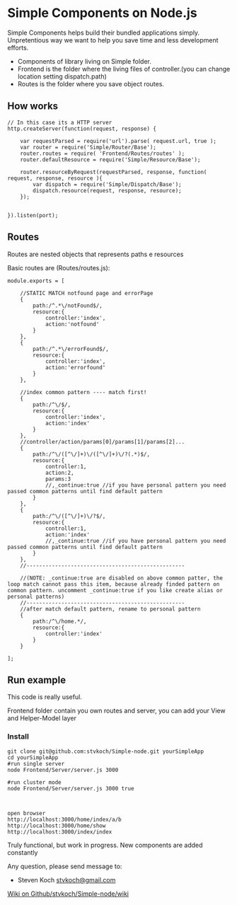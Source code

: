 # Simple Components on Node.js




Simple Components helps build their bundled applications simply. Unpretentious way we want to help you save time and less development efforts.

 - Components of library living on Simple folder.
 - Frontend is the folder where the living files of controller.(you can change location setting dispatch.path)
 - Routes is the folder where you save object routes.

## How works

	// In this case its a HTTP server
	http.createServer(function(request, response) {

		var requestParsed = require('url').parse( request.url, true );
		var router = require('Simple/Router/Base');
		router.routes = require( 'Frontend/Routes/routes' );
		router.defaultResource = require('Simple/Resource/Base');

		router.resourceByRequest(requestParsed, response, function( request, response, resource ){
			var dispatch = require('Simple/Dispatch/Base');
			dispatch.resource(request, response, resource);
		});


	}).listen(port);

## Routes

Routes are nested objects that represents paths e resources

Basic routes are (Routes/routes.js):


	module.exports = [

		//STATIC MATCH notfound page and errorPage
		{
			path:/^.*\/notFound$/,
			resource:{
				controller:'index',
				action:'notfound'
			}
		},
		{
			path:/^.*\/errorFound$/,
			resource:{
				controller:'index',
				action:'errorfound'
			}
		},

		//index common pattern ---- match first!
		{
			path:/^\/$/,
			resource:{
				controller:'index',
				action:'index'
			}
		},
		//controller/action/params[0]/params[1]/params[2]...
		{
			path:/^\/([^\/]+)\/([^\/]+)\/?(.*)$/,
			resource:{
				controller:1,
				action:2,
				params:3
				//,_continue:true //if you have personal pattern you need passed common patterns until find default pattern
			}
		},
		{
			path:/^\/([^\/]+)\/?$/,
			resource:{
				controller:1,
				action:'index'
				//,_continue:true //if you have personal pattern you need passed common patterns until find default pattern
			}
		},
		//--------------------------------------------------

		//(NOTE: _continue:true are disabled on above common patter, the loop match cannot pass this item, because already finded pattern on common pattern. uncomment _continue:true if you like create alias or personal patterns)
		//--------------------------------------------------
		//after match default pattern, rename to personal pattern
		{
			path:/^\/home.*/,
			resource:{
				controller:'index'
			}
		}

	];





## Run example

This code is really useful.

 Frontend folder contain you own routes and server, you can add your View and Helper-Model layer

 
 ### Install

 	git clone git@github.com:stvkoch/Simple-node.git yourSimpleApp
 	cd yourSimpleApp
 	#run single server
 	node Frontend/Server/server.js 3000

 	#run cluster mode
 	node Frontend/Server/server.js 3000 true



 	open browser
 	http://localhost:3000/home/index/a/b
 	http://localhost:3000/home/show
 	http://localhost:3000/index/index








Truly functional, but work in progress. New components are added constantly

Any question, please send message to:
- Steven Koch <stvkoch@gmail.com>


[Wiki on Github/stvkoch/Simple-node/wiki](https://github.com/stvkoch/Simple-node/wiki)
